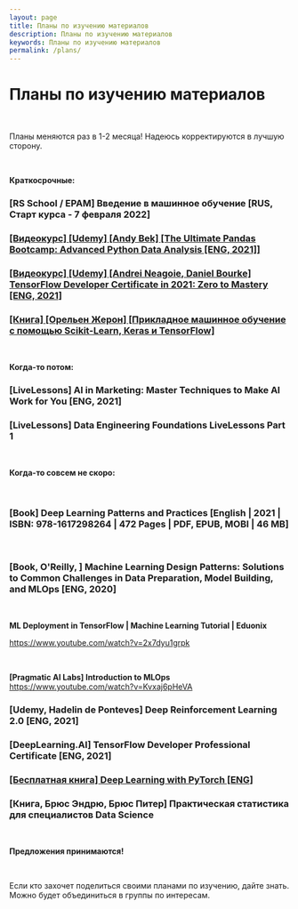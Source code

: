 ```yaml
---
layout: page
title: Планы по изучению материалов
description: Планы по изучению материалов
keywords: Планы по изучению материалов
permalink: /plans/
---
```


# Планы по изучению материалов

<br/>

Планы меняются раз в 1-2 месяца! Надеюсь корректируются в лучшую сторону.

<br/>

**Краткосрочные:**

### [RS School / EPAM] Введение в машинное обучение [RUS, Старт курса - 7 февраля 2022]

### [[Видеокурс] [Udemy] [Andy Bek] [The Ultimate Pandas Bootcamp: Advanced Python Data Analysis [ENG, 2021]]](/books/ds/ml/ru/hands-on-machine-learning-with-scikit-learn-and-tensorflow/)

### [[Видеокурс] [Udemy] [Andrei Neagoie, Daniel Bourke] TensorFlow Developer Certificate in 2021: Zero to Mastery [ENG, 2021]](/videos/ds/libs/tensorflow/en/tensorflow-developer-certificate-in-2021/)

### [[Книга] [Орельен Жерон] [Прикладное машинное обучение с помощью Scikit-Learn, Keras и TensorFlow]](/books/ds/ml/ru/hands-on-machine-learning-with-scikit-learn-and-tensorflow/)

<br/>

**Когда-то потом:**

### [LiveLessons] AI in Marketing: Master Techniques to Make AI Work for You [ENG, 2021]

### [LiveLessons] Data Engineering Foundations LiveLessons Part 1

<br/>

**Когда-то совсем не скоро:**

<br/>

### [Book] Deep Learning Patterns and Practices [English | 2021 | ISBN: 978-1617298264 | 472 Pages | PDF, EPUB, MOBI | 46 MB]

<br/>

### [Book, O'Reilly, ] Machine Learning Design Patterns: Solutions to Common Challenges in Data Preparation, Model Building, and MLOps [ENG, 2020]

<br/>

**ML Deployment in TensorFlow | Machine Learning Tutorial | Eduonix**

https://www.youtube.com/watch?v=2x7dyu1grpk

<br/>

**[Pragmatic AI Labs] Introduction to MLOps**  
https://www.youtube.com/watch?v=Kvxaj6pHeVA

### [Udemy, Hadelin de Ponteves] Deep Reinforcement Learning 2.0 [ENG, 2021]

### [DeepLearning.AI] TensorFlow Developer Professional Certificate [ENG, 2021]

### [[Бесплатная книга] Deep Learning with PyTorch [ENG]](/books/ds/dl/pytorch/deep-learning-with-pytorch/en/)

### [Книга, Брюс Эндрю, Брюс Питер] Практическая статистика для специалистов Data Science

<br/>

**Предложения принимаются!**

<br/>

Если кто захочет поделиться своими планами по изучению, дайте знать.
Можно будет объединиться в группы по интересам.
